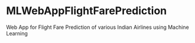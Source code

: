 # MLWebAppFlightFarePrediction
Web App for Flight Fare Prediction of various Indian Airlines using Machine Learning 


